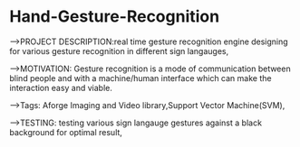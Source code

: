 # Hand-Gesture-Recognition
-->PROJECT DESCRIPTION:real time gesture recognition engine designing for various gesture recognition in different sign langauges,

-->MOTIVATION: Gesture recognition is a mode of communication between blind people and with a machine/human interface which can make the interaction easy and viable.

-->Tags: Aforge Imaging and Video library,Support Vector Machine(SVM),

-->TESTING: testing various sign langauge gestures against a black background for optimal result,
